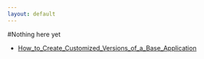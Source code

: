 ```yaml
---
layout: default
---
```

#Nothing here yet
* [How_to_Create_Customized_Versions_of_a_Base_Application](HowtoCreateCustomizedVersionsofaBaseApplication.html)
